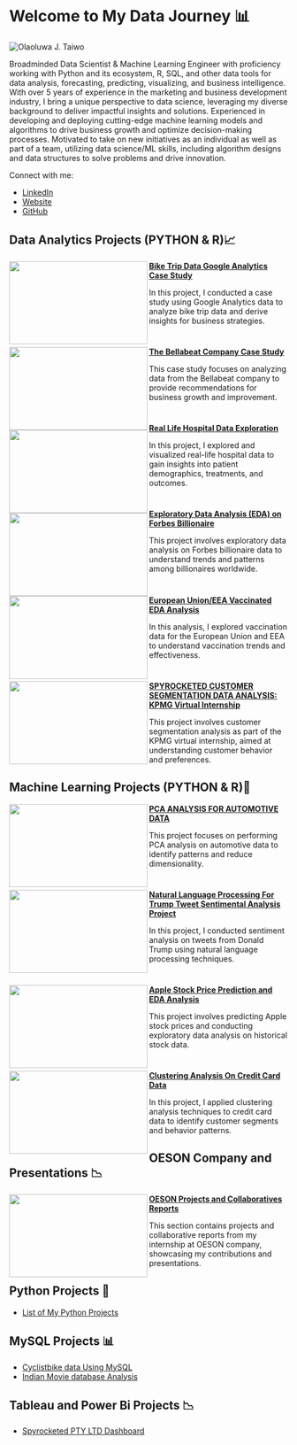 # Welcome to My Data Journey 📊

![Olaoluwa J. Taiwo](https://github.com/OlaoluwajohnsonT/Portfolio/blob/main/1000020723-removebg.png)


Broadminded Data Scientist & Machine Learning Engineer with proficiency working with Python and its ecosystem, R, SQL, and other data tools for data analysis, forecasting, predicting, visualizing, and business intelligence. With over 5 years of experience in the marketing and business development industry, I bring a unique perspective to data science, leveraging my diverse background to deliver impactful insights and solutions. Experienced in developing and deploying cutting-edge machine learning models and algorithms to drive business growth and optimize decision-making processes. Motivated to take on new initiatives as an individual as well as part of a team, utilizing data science/ML skills, including algorithm designs and data structures to solve problems and drive innovation.


Connect with me:
- [LinkedIn](https://www.linkedin.com/in/olaoluwa-johnson-taiwo/)
- [Website](https://olaoluwajtaiwo.com/)
- [GitHub](https://github.com/OlaoluwajohnsonT)

## Data Analytics Projects (PYTHON & R)📈

<img align="left" width="250" height="150" src="https://github.com/archd3sai/Portfolio/blob/master/Images/bike_trip.jpg"> **[Bike Trip Data Google Analytics Case Study](https://github.com/OlaoluwajohnsonT/Bike-Trip-Datat-Google-Analytics-Case-Study)**

In this project, I conducted a case study using Google Analytics data to analyze bike trip data and derive insights for business strategies.

#


<img align="left" width="250" height="150" src="https://github.com/archd3sai/Portfolio/blob/master/Images/bellabeat.jpg"> **[The Bellabeat Company Case Study](https://github.com/OlaoluwajohnsonT/The-BellaBeat-Company-Case-Study)**

This case study focuses on analyzing data from the Bellabeat company to provide recommendations for business growth and improvement.

#


<img align="left" width="250" height="150" src="https://github.com/archd3sai/Portfolio/blob/master/Images/hospital_data.jpg"> **[Real Life Hospital Data Exploration](https://github.com/OlaoluwajohnsonT/HOSPITAL-DATA-EXPLORATION-AND-VISUALIZATION/blob/main/HOSPITAL%20DATA%20EXPLORATION.ipynb)**

In this project, I explored and visualized real-life hospital data to gain insights into patient demographics, treatments, and outcomes.

#


<img align="left" width="250" height="150" src="https://github.com/archd3sai/Portfolio/blob/master/Images/forbes_billionaire.jpg"> **[Exploratory Data Analysis (EDA) on Forbes Billionaire](https://github.com/OlaoluwajohnsonT/Forbes-Billionaire-Exploratory-Data-Analysis)**

This project involves exploratory data analysis on Forbes billionaire data to understand trends and patterns among billionaires worldwide.

#


<img align="left" width="250" height="150" src="https://github.com/archd3sai/Portfolio/blob/master/Images/vaccination.jpg"> **[European Union/EEA Vaccinated EDA Analysis](https://github.com/OlaoluwajohnsonT/Covid-19-Vacinnated-data-anaysis-for-EUROPEANUNION-AND-EEA)**

In this analysis, I explored vaccination data for the European Union and EEA to understand vaccination trends and effectiveness.

#


<img align="left" width="250" height="150" src="https://github.com/archd3sai/Portfolio/blob/master/Images/kpmg_project.jpg"> **[SPYROCKETED CUSTOMER SEGMENTATION DATA ANALYSIS: KPMG Virtual Internship](https://github.com/OlaoluwajohnsonT/KPMD-Customer-Segmentation-project/tree/main)**

This project involves customer segmentation analysis as part of the KPMG virtual internship, aimed at understanding customer behavior and preferences.

## Machine Learning Projects (PYTHON & R)🤖

<img align="left" width="250" height="150" src="https://github.com/archd3sai/Portfolio/blob/master/Images/automotive_pca.jpg"> **[PCA ANALYSIS FOR AUTOMOTIVE DATA](https://github.com/OlaoluwajohnsonT/PCA-ANALYSIS-FOR-AUTOMOTIVE-DATA-Project)**

This project focuses on performing PCA analysis on automotive data to identify patterns and reduce dimensionality.

#

<img align="left" width="250" height="150" src="https://github.com/archd3sai/Portfolio/blob/master/Images/trump_tweet.jpg"> **[Natural Language Processing For Trump Tweet Sentimental Analysis Project](https://github.com/OlaoluwajohnsonT/Twitter-Trump-tweet-Sentimental-Analysis-Project)**

In this project, I conducted sentiment analysis on tweets from Donald Trump using natural language processing techniques.

#

<img align="left" width="250" height="150" src="https://github.com/archd3sai/Portfolio/blob/master/Images/apple_stock.jpg"> **[Apple Stock Price Prediction and EDA Analysis](https://github.com/OlaoluwajohnsonT/Apple-Stock-Price-from-1980-2021)**

This project involves predicting Apple stock prices and conducting exploratory data analysis on historical stock data.

#

<img align="left" width="250" height="150" src="https://github.com/archd3sai/Portfolio/blob/master/Images/credit_card_clustering.jpg"> **[Clustering Analysis On Credit Card Data](https://github.com/OlaoluwajohnsonT/Clustering-Analysis-Using-Credit-card-data)**

In this project, I applied clustering analysis techniques to credit card data to identify customer segments and behavior patterns.

## OESON Company and Presentations 📉

<img align="left" width="250" height="150" src="https://github.com/archd3sai/Portfolio/blob/master/Images/oeson_projects.jpg"> **[OESON Projects and Collaboratives Reports](https://github.com/OlaoluwajohnsonT/Oeson-Company-Internship)**

This section contains projects and collaborative reports from my internship at OESON company, showcasing my contributions and presentations.

## Python Projects 🐍

- [List of My Python Projects](https://github.com/OlaoluwajohnsonT/SQI-Colege-of-ICT-Projects-)

  
## MySQL Projects 📊

- [Cyclistbike data Using MySQL](https://github.com/OlaoluwajohnsonT/Cyclistbikedata-Using-MySQL)
- [Indian Movie database Analysis](https://github.com/OlaoluwajohnsonT/Oeson-Company-Internship/blob/main/OLAOLUWAJOHNSONTAIWOFINAL%20PROJECT%20FOR%20SQL.sql)

## Tableau and Power Bi Projects 📉

- [Spyrocketed PTY LTD Dashboard](https://github.com/OlaoluwajohnsonT/PowerBi-Projects/blob/main/CUSTOMER%20DATA.pdf)



